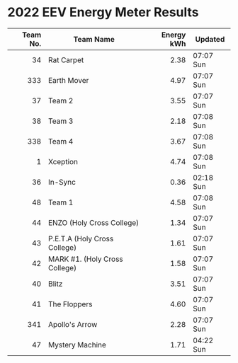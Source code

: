 # 2022 EEV Energy Meter Results
|Team No.|Team Name|Energy kWh|Updated|
|---:|---|---:|---|
|34|Rat Carpet|2.38|07:07 Sun|
|333|Earth Mover|4.97|07:07 Sun|
|37|Team 2|3.55|07:07 Sun|
|38|Team 3|2.18|07:08 Sun|
|338|Team 4|3.67|07:08 Sun|
|1|Xception|4.74|07:08 Sun|
|36|In-Sync|0.36|02:18 Sun|
|48|Team 1|4.58|07:08 Sun|
|44|ENZO (Holy Cross College)|1.34|07:07 Sun|
|43|P.E.T.A (Holy Cross College)|1.61|07:07 Sun|
|42|MARK #1. (Holy Cross College)|1.58|07:07 Sun|
|40|Blitz|3.51|07:07 Sun|
|41|The Floppers|4.60|07:07 Sun|
|341|Apollo's Arrow|2.28|07:07 Sun|
|47|Mystery Machine|1.71|04:22 Sun|
